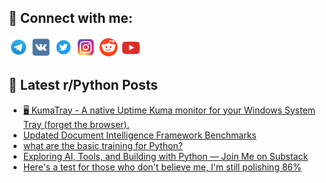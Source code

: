 ## 🔎 Connect with me:
[<img src="https://github.com/bullbesh/bullbesh/blob/main/images/Telegram.png" width="32" height="32" />](https://t.me/bullbesh)
[<img src="https://github.com/bullbesh/bullbesh/blob/main/images/VK.png" width="32" height="32" />](https://vk.com/bullbesh)
[<img src="https://github.com/bullbesh/bullbesh/blob/main/images/Twitter.png" width="32" height="32" />](https://twitter.com/bullbesh1)
[<img src="https://github.com/bullbesh/bullbesh/blob/main/images/Instagram.png" width="32" height="32" />](https://www.instagram.com/bullbesh)
[<img src="https://github.com/bullbesh/bullbesh/blob/main/images/Reddit.png" width="32" height="32" />](https://www.reddit.com/user/bullbesh)
[<img src="https://github.com/bullbesh/bullbesh/blob/main/images/YouTube.png" width="32" height="32" />](https://www.youtube.com/channel/UCtfjRs6uzgq5mfm8S06WTcg)

## 📕 Latest r/Python Posts
<!-- BLOG-POST-LIST:START -->
- [🖥️ KumaTray - A native Uptime Kuma monitor for your Windows System Tray &lpar;forget the browser&rpar;.](https://www.reddit.com/r/Python/comments/1lzjre4/kumatray_a_native_uptime_kuma_monitor_for_your/)
- [Updated Document Intelligence Framework Benchmarks](https://www.reddit.com/r/Python/comments/1lzfz3o/updated_document_intelligence_framework_benchmarks/)
- [what are the basic training for Python?](https://www.reddit.com/r/Python/comments/1lzec8r/what_are_the_basic_training_for_python/)
- [Exploring AI, Tools, and Building with Python — Join Me on Substack](https://www.reddit.com/r/Python/comments/1lzcpee/exploring_ai_tools_and_building_with_python_join/)
- [Here&#39;s a test for those who don&#39;t believe me, I&#39;m still polishing 86%](https://www.reddit.com/r/Python/comments/1lzcajx/heres_a_test_for_those_who_dont_believe_me_im/)
<!-- BLOG-POST-LIST:END -->
